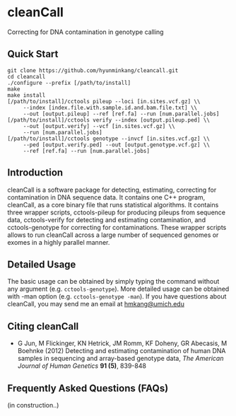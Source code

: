 # cleanCall
Correcting for DNA contamination in genotype calling

## Quick Start
   	git clone https://github.com/hyunminkang/cleancall.git
   	cd cleancall
   	./configure --prefix [/path/to/install]
   	make
   	make install
   	[/path/to/install]/cctools pileup --loci [in.sites.vcf.gz] \\
	     --index [index.file.with.sample.id.and.bam.file.txt] \\
	     --out [output.pileup] --ref [ref.fa] --run [num.parallel.jobs]
   	[/path/to/install]/cctools verify --index [output.pileup.ped] \\
	     --out [output.verify] --vcf [in.sites.vcf.gz] \\
	     --run [num.parallel.jobs]
   	[/path/to/install]/cctools genotype --invcf [in.sites.vcf.gz] \\
	     --ped [output.verify.ped] --out [output.genotype.vcf.gz] \\
	     --ref [ref.fa] --run [num.parallel.jobs]

## Introduction

cleanCall is a software package for detecting, estimating, correcting for contamination in DNA sequence data. It contains one C++ program, cleanCall, as a core binary file that runs statistical algorithms. It contains three wrapper scripts, cctools-pileup for producing pileups from sequence data, cctools-verify for detecting and estimating contamination, and cctools-genotype for correcting for contaminations. These wrapper scripts allows to run cleanCall across a large number of sequenced genomes or exomes in a highly parallel manner.

## Detailed Usage

The basic usage can be obtained by simply typing the command without any argument (e.g. `cctools-genotype`). More detailed usage can be obtained with -man option (e.g. `cctools-genotype -man`). If you have questions about cleanCall, you may send me an email at hmkang@umich.edu

## Citing cleanCall

* G Jun, M Flickinger, KN Hetrick, JM Romm, KF Doheny, GR Abecasis, M Boehnke (2012) Detecting and estimating contamination of human DNA samples in sequencing and array-based genotype data, *The American Journal of Human Genetics* **91 (5)**, 839-848

## Frequently Asked Questions (FAQs)

(in construction..)
